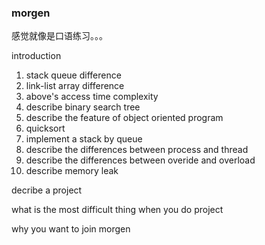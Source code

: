 ### morgen
感觉就像是口语练习。。。

introduction

1. stack queue difference
2. link-list array difference
3. above's access time complexity
4. describe binary search tree
5. describe the feature of object oriented program
6. quicksort
7. implement a stack by queue
8. describe the differences between process and thread
9. describe the differences between overide and overload
10. describe memory leak

decribe a project

what is the most difficult thing when you do project

why you want to join morgen